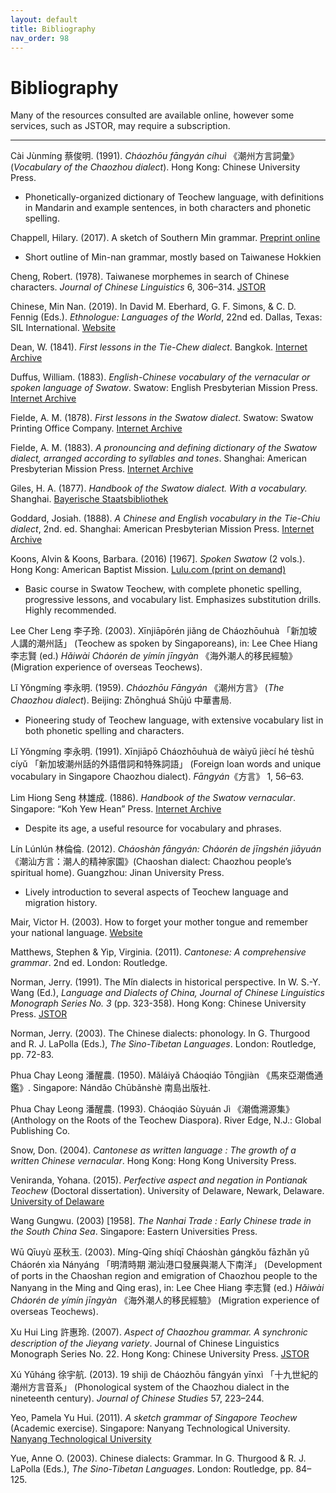 ```yaml
---
layout: default
title: Bibliography
nav_order: 98
---
```


Bibliography
============

Many of the resources consulted are available online, however some services, such as JSTOR, may require a subscription.

<hr />

Cài Jùnmíng 蔡俊明. (1991). *Cháozhōu fāngyán cíhuì* 《潮州方言詞彙》 (*Vocabulary of the Chaozhou dialect*). Hong Kong: Chinese University Press.

 * Phonetically-organized dictionary of Teochew language, with definitions in Mandarin and example sentences, in both characters and phonetic spelling.

Chappell, Hilary. (2017). A sketch of Southern Min grammar. [Preprint online](https://www.researchgate.net/profile/Hilary_Chappell/publication/319256460_A_sketch_of_Southern_Min_grammar_Sinitic_Sino-Tibetan_pre-publication/links/599e5cebaca272dff12fe3d5/A-sketch-of-Southern-Min-grammar-Sinitic-Sino-Tibetan-pre-publication.pdf)

 * Short outline of Min-nan grammar, mostly based on Taiwanese Hokkien

Cheng, Robert. (1978). Taiwanese morphemes in search of Chinese characters. *Journal of Chinese Linguistics* 6, 306–314. [JSTOR](https://www.jstor.org/stable/23752837)

Chinese, Min Nan. (2019). In David M. Eberhard, G. F. Simons, & C. D. Fennig (Eds.). *Ethnologue: Languages of the World*, 22nd ed. Dallas, Texas: SIL International. [Website](https://www.ethnologue.com/language/nan)

Dean, W. (1841). *First lessons in the Tie-Chew dialect*. Bangkok. [Internet Archive](https://archive.org/details/firstlessonsint00deangoog)

Duffus, William. (1883). *English-Chinese vocabulary of the vernacular or spoken language of Swatow*. Swatow: English Presbyterian Mission Press. [Internet Archive](https://archive.org/details/englishchinesev00duffgoog)

Fielde, A. M. (1878). *First lessons in the Swatow dialect*. Swatow: Swatow Printing Office Company. [Internet Archive](https://archive.org/details/FirstLessonsInTheSwatowDialect/)

Fielde, A. M. (1883). *A pronouncing and defining dictionary of the Swatow dialect, arranged according to syllables and tones*. Shanghai: American Presbyterian Mission Press. [Internet Archive](https://archive.org/details/pronouncingdefin00fielrich)

Giles, H. A. (1877). *Handbook of the Swatow dialect. With a vocabulary.* Shanghai. [Bayerische Staatsbibliothek](http://mdz-nbn-resolving.de/urn:nbn:de:bvb:12-bsb00096731-5)

Goddard, Josiah. (1888). *A Chinese and English vocabulary in the Tie-Chiu dialect*, 2nd. ed. Shanghai: American Presbyterian Mission Press. [Internet Archive](https://archive.org/details/achineseandengl00goddgoog)

Koons, Alvin & Koons, Barbara. (2016) \[1967\]. *Spoken Swatow* (2 vols.). Hong Kong: American Baptist Mission. [Lulu.com (print on demand)](https://www.lulu.com/en/us/shop/alvin-barbara-koons/spoken-swatow-book-one/paperback/product-1kmgvmny.html)

 * Basic course in Swatow Teochew, with complete phonetic spelling, progressive lessons, and vocabulary list. Emphasizes substitution drills. Highly recommended.

Lee Cher Leng 李子玲. (2003). Xīnjiāpōrén jiǎng de Cháozhōuhuà 「新加坡人講的潮州話」 (Teochew as spoken by Singaporeans), in: Lee Chee Hiang 李志賢 (ed.) *Hǎiwài Cháorén de yímín jīngyàn* 《海外潮人的移民經驗》 (Migration experience of overseas Teochews).

Lǐ Yǒngmíng 李永明. (1959). *Cháozhōu Fāngyán* 《潮州方言》 (*The Chaozhou dialect*). Beijing: Zhōnghuá Shūjú 中華書局.

 * Pioneering study of Teochew language, with extensive vocabulary list in both phonetic spelling and characters.

Lǐ Yǒngmíng 李永明. (1991). Xīnjiāpō Cháozhōuhuà de wàiyǔ jiècí hé tèshū cíyǔ 「新加坡潮州話的外語借詞和特殊詞語」 (Foreign loan words and unique vocabulary in Singapore Chaozhou dialect). *Fāngyán*《方言》 1, 56–63.

Lim Hiong Seng 林雄成. (1886). *Handbook of the Swatow vernacular*. Singapore: “Koh Yew Hean” Press. [Internet Archive](http://www.archive.org/details/cu31924023551306)

 * Despite its age, a useful resource for vocabulary and phrases.

Lín Lúnlún 林倫倫. (2012). *Cháoshàn fāngyán: Cháorén de jīngshén jiāyuán* 《潮汕方言：潮人的精神家園》(Chaoshan dialect: Chaozhou people’s spiritual home). Guangzhou: Jinan University Press.

 * Lively introduction to several aspects of Teochew language and migration history.

Mair, Victor H. (2003). How to forget your mother tongue and remember your national language. [Website](http://www.pinyin.info/readings/mair/taiwanese.html)

Matthews, Stephen & Yip, Virginia. (2011). *Cantonese: A comprehensive grammar*. 2nd ed. London: Routledge.

Norman, Jerry. (1991). The Mǐn dialects in historical perspective. In W. S.-Y. Wang (Ed.), *Language and Dialects of China,* *Journal of Chinese Linguistics Monograph Series No. 3* (pp. 323-358). Hong Kong: Chinese University Press. [JSTOR](https://www.jstor.org/stable/23827042)

Norman, Jerry. (2003). The Chinese dialects: phonology. In G. Thurgood and R. J. LaPolla (Eds.), *The Sino-Tibetan Languages*. London: Routledge, pp. 72-83.

Phua Chay Leong 潘醒農. (1950). Mǎláiyǎ Cháoqiáo Tōngjiàn 《馬來亞潮僑通鑑》. Singapore: Nándǎo Chūbǎnshè 南島出版社.

Phua Chay Leong 潘醒農. (1993). Cháoqiáo Sùyuán Jì 《潮僑溯源集》 (Anthology on the Roots of the Teochew Diaspora). River Edge, N.J.: Global Publishing Co.

Snow, Don. (2004). *Cantonese as written language : The growth of a written Chinese vernacular*. Hong Kong: Hong Kong University Press.

Veniranda, Yohana. (2015). *Perfective aspect and negation in Pontianak Teochew* (Doctoral dissertation). University of Delaware, Newark, Delaware. [University of Delaware](http://udspace.udel.edu/handle/19716/17687)

Wang Gungwu. (2003) \[1958\]. *The Nanhai Trade : Early Chinese trade in the South China Sea*. Singapore: Eastern Universities Press.

Wū Qīuyù 巫秋玉. (2003). Míng-Qīng shíqī Cháoshàn gángkǒu fāzhǎn yǔ Cháorén xìa Nányáng 「明清時期 潮汕港口發展與潮人下南洋」 (Development of ports in the Chaoshan region and emigration of Chaozhou people to the Nanyang in the Ming and Qing eras), in: Lee Chee Hiang 李志賢 (ed.) *Hǎiwài Cháorén de yímín jīngyàn* 《海外潮人的移民經驗》 (Migration experience of overseas Teochews).

Xu Hui Ling 許惠玲. (2007). *Aspect of Chaozhou grammar. A synchronic description of the Jieyang variety*. Journal of Chinese Linguistics Monograph Series No. 22. Hong Kong: Chinese University Press. [JSTOR](https://www.jstor.org/stable/23826160)

Xú Yǔháng 徐宇航. (2013). 19 shìjì de Cháozhōu fāngyán yīnxì 「十九世紀的潮州方言音系」 (Phonological system of the Chaozhou dialect in the nineteenth century). *Journal of Chinese Studies* 57, 223–244.

Yeo, Pamela Yu Hui. (2011). *A sketch grammar of Singapore Teochew* (Academic exercise). Singapore: Nanyang Technological University. [Nanyang Technological University](http://hdl.handle.net/10220/7801)

Yue, Anne O. (2003). Chinese dialects: Grammar. In G. Thurgood & R. J. LaPolla (Eds.), *The Sino-Tibetan Languages*. London: Routledge, pp. 84–125.
